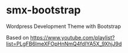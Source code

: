 # smx-bootstrap

Wordpress Development Theme with Bootstrap

Based on https://www.youtube.com/playlist?list=PLgFB6lmeXFOpHnNmQ4fdIYA5X_9XhjJ9d

